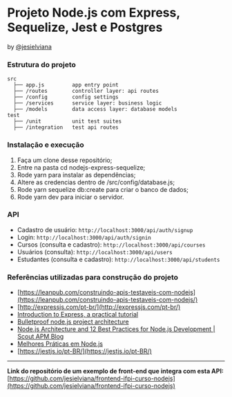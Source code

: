 # Projeto Node.js com Express, Sequelize, Jest e Postgres

by [@jesielviana](https://twitter.com/jesielviana)

### Estrutura do projeto 

```shell
src
  ├── app.js         app entry point
  ├── /routes        controller layer: api routes
  ├── /config        config settings
  ├── /services      service layer: business logic
  ├── /models        data access layer: database models	
test       
  ├── /unit          unit test suites
  ├── /integration   test api routes
 ```

### Instalação e execução

1. Faça um clone desse repositório;
1. Entre na pasta cd nodejs-express-sequelize;
1. Rode yarn para instalar as dependências;
1. Altere as credencias dentro de /src/config/database.js;
1. Rode yarn sequelize db:create para criar o banco de dados;
1. Rode yarn dev para iniciar o servidor.

### API 

- Cadastro de usuário: `http://localhost:3000/api/auth/signup`
- Login: `http://localhost:3000/api/auth/signin`
- Cursos (consulta e cadastro): `http://localhost:3000/api/courses`
- Usuários (consulta): `http://localhost:3000/api/users`
- Estudantes (consulta e cadastro): `http://localhost:3000/api/students`


### Referências utilizadas para construção do projeto

* [https://leanpub.com/construindo-apis-testaveis-com-nodejs](https://leanpub.com/construindo-apis-testaveis-com-nodejs/)
* [http://expressjs.com/pt-br/](http://expressjs.com/pt-br/)
* [Introduction to Express, a practical tutorial](https://flaviocopes.com/express/)
* [Bulletproof node.js project architecture](https://dev.to/santypk4/bulletproof-node-js-project-architecture-4epf)
* [Node.js Architecture and 12 Best Practices for Node.js Development | Scout APM Blog](https://scoutapm.com/blog/nodejs-architecture-and-12-best-practices-for-nodejs-development)
* [Melhores Práticas em Node.js](https://github.com/goldbergyoni/nodebestpractices/blob/master/README.brazilian-portuguese.md)
* [https://jestjs.io/pt-BR/](https://jestjs.io/pt-BR/)

---
**Link do repositório de um exemplo de front-end que integra com esta API:** [https://github.com/jesielviana/frontend-ifpi-curso-nodejs](https://github.com/jesielviana/frontend-ifpi-curso-nodejs)
